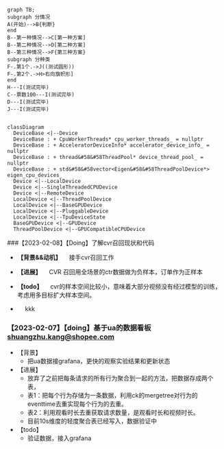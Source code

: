 ```mermaid
graph TB;
subgraph 分情况
A(开始)-->B{判断}
end
B--第一种情况-->C[第一种方案]
B--第二种情况-->D[第二种方案]
B--第三种情况-->F{第三种方案}
subgraph 分种类
F-.第1个.->J((测试圆形))
F-.第2个.->H>右向旗帜形]
end
H---I(测试完毕)
C--票数100---I(测试完毕)
D---I(测试完毕)
J---I(测试完毕)
```


```mermaid

classDiagram
  DeviceBase <|--Device
  DeviceBase : + CpuWorkerThreads* cpu_worker_threads_ = nullptr
  DeviceBase : + AcceleratorDeviceInfo* accelerator_device_info_ = nullptr
  DeviceBase : + thread&#58&#58ThreadPool* device_thread_pool_ = nullptr
  DeviceBase : + std&#58&#58vector<Eigen&#58&#58ThreadPoolDevice*> eigen_cpu_devices_
  Device <|--LocalDevice
  Device <|--SingleThreadedCPUDevice
  Device <|--RemoteDevice
  LocalDevice <|--ThreadPoolDevice
  LocalDevice <|--BaseGPUDevice
  LocalDevice <|--PluggableDevice
  LocalDevice <|--TpuDeviceState
  BaseGPUDevice <|--GPUDevice
  ThreadPoolDevice <|--GPUCompatibleCPUDevice
```








###【2023-02-08】【Doing】了解cvr召回现状和代码
* **【背景&&动机】**
&emsp;接手cvr召回工作
* **【进展】**
&emsp;CVR 召回用全场景的ctr数据做为负样本，订单作为正样本

* **【todo】**
&emsp;cvr的样本空间比较小，意味着大部分视频没有经过模型的训练，考虑用多目标扩大样本空间。
* &emsp;  kkk



### 【2023-02-07】【doing】基于ua的数据看板 shuangzhu.kang@shopee.com 
* 【背景】
  * 把ua数据接grafana，更快的观察实验结果和更新状态
* 【进展】
  * 放弃了之前把每条请求的所有行为聚合到一起的方法，把数据存成两个表，
  * 表1：把每个行为存储为一条数据，利用ck的mergetree对行为的eventtime去重实现每个行为的去重。
  * 表2：利用观看时长去重获取请求数量，是观看时长和视频时长。
  * 目前10s维度的轻度聚合表已经写入，数据验证中
* 【todo】
  * 验证数据，接入grafana